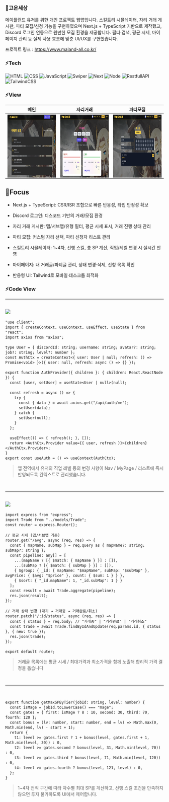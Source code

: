 ### 🍞고운세상
메이플랜드 유저를 위한 개인 프로젝트 웹앱입니다. 스킬트리 시뮬레이터, 자리 거래 게시판, 파티 모집/신청 기능을 구현하였으며
Next.js + TypeScript 기반으로 제작했고, Discord 로그인 연동으로 원만한 모집 환경을 제공합니다. 필터·검색, 평균 시세, 마이페이지 관리 등 실제 사용 흐름에 맞춘 UI/UX를 구현했습니다.

프로젝트 링크 : https://www.maland-all.co.kr/

### ⚡Tech 
![HTML](https://img.shields.io/badge/-HTML-F05032?style=flat-square&logo=html5&logoColor=ffffff)
![CSS](https://img.shields.io/badge/-CSS-007ACC?style=flat-square&logo=css3)
![JavaScript](https://img.shields.io/badge/-JavaScript-dc8d2d?style=flat-square&logo=javascript&logoColor=ffffff)
![Swiper](https://img.shields.io/badge/swiper-6332F6?style=flat-square&logo=swiper&logoColor=ffffff)
![Next](https://img.shields.io/badge/Next-61DAFB?style=flat-square&logo=react&logoColor=white)
![Node](https://img.shields.io/badge/Node-6102FB?style=flat-square&logo=react&logoColor=white)
![RestfullAPI](https://img.shields.io/badge/RestfullAPI-65DACB?style=flat-square&logo=react&logoColor=white)
![TailwindCSS](https://img.shields.io/badge/TailwindCSS-61D12B?style=flat-square&logo=react&logoColor=white)



### ⚡View 
| 메인 | 자리거래 | 파티모집 |
| :-: | :-: | :-: |
| <img src="public/images/maland.PNG" width="200px" height="200px" align="top"> | <img src="public/images/maland2.PNG" width="200px" height="200px" align="top"> | <img src="public/images/maland3.PNG" width="200px" height="200px" align="top"> |

## 📣Focus
* Next.js + TypeScript: CSR/ISR 조합으로 빠른 반응성, 타입 안정성 확보

* Discord 로그인: 디스코드 기반의 거래/모집 환경

* 자리 거래 게시판: 맵/서브맵/유형 필터, 평균 시세 표시, 거래 진행 상태 관리

* 파티 모집: 커스텀 자리 선택, 파티 신청자 리스트 관리

* 스킬트리 시뮬레이터: 1~4차, 선행 스킬, 총 SP 계산, 직업/레벨 변경 시 실시간 반영

* 마이페이지: 내 거래글/파티글 관리, 상태 변경·삭제, 신청 목록 확인

* 반응형 UI: Tailwind로 모바일·데스크톱 최적화



### ⚡Code View 
---
<br>

<img src="public/images/Animation1.gif">

<br>

```
"use client";
import { createContext, useContext, useEffect, useState } from "react";
import axios from "axios";

type User = { discordId: string; username: string; avatar?: string; job?: string; level?: number };
const AuthCtx = createContext<{ user: User | null; refresh: () => Promise<void> }>({ user: null, refresh: async () => {} });

export function AuthProvider({ children }: { children: React.ReactNode }) {
  const [user, setUser] = useState<User | null>(null);

  const refresh = async () => {
    try {
      const { data } = await axios.get("/api/auth/me");
      setUser(data);
    } catch {
      setUser(null);
    }
  };

  useEffect(() => { refresh(); }, []);
  return <AuthCtx.Provider value={{ user, refresh }}>{children}</AuthCtx.Provider>;
}
export const useAuth = () => useContext(AuthCtx);

```
> 앱 전역에서 유저의 직업 레벨 등의 변경 사항이 Nav / MyPage / 리스트에 즉시 반영되도록 컨텍스트로 관리했습니다.


<br>

---

<br>

<img src="public/images/Animation2.gif">

<br>

```
import express from "express";
import Trade from "../models/Trade";
const router = express.Router();

// 평균 시세 (맵/서브맵 기준)
router.get("/avg", async (req, res) => {
  const { mapName, subMap } = req.query as { mapName?: string; subMap?: string };
  const pipeline: any[] = [
    ...(mapName ? [{ $match: { mapName } }] : []),
    ...(subMap ? [{ $match: { subMap } }] : []),
    { $group: { _id: { mapName: "$mapName", subMap: "$subMap" }, avgPrice: { $avg: "$price" }, count: { $sum: 1 } } },
    { $sort: { "_id.mapName": 1, "_id.subMap": 1 } }
  ];
  const result = await Trade.aggregate(pipeline);
  res.json(result);
});

// 거래 상태 변경 (대기 → 거래중 → 거래완료/취소)
router.patch("/:id/status", async (req, res) => {
  const { status } = req.body; // "거래중" | "거래완료" | "거래취소"
  const trade = await Trade.findByIdAndUpdate(req.params.id, { status }, { new: true });
  res.json(trade);
});

export default router;

```

> 거래글 목록에는 평균 시세 / 최대가격과 최소가격을 함께 노출해 합리적 가격 결정을 돕습니다

<br>

---

<br>

```
export function getMaxSPByTier(jobId: string, level: number) {
  const isMage = jobId.toLowerCase() === "mage";
  const gates = { first: isMage ? 8 : 10, second: 30, third: 70, fourth: 120 };
  const bonus = (lv: number, start: number, end = lv) => Math.max(0, Math.min(end, lv) - start + 1);
  return {
    t1: level >= gates.first ? 1 + bonus(level, gates.first + 1, Math.min(level, 30)) : 0,
    t2: level >= gates.second ? bonus(level, 31, Math.min(level, 70)) : 0,
    t3: level >= gates.third ? bonus(level, 71, Math.min(level, 120)) : 0,
    t4: level >= gates.fourth ? bonus(level, 121, level) : 0,
  };
}

```
> 1~4차 전직 구간에 따라 차수별 최대 SP를 계산하고, 선행 스킬 조건을 만족하지 않으면 투자 불가하도록 UI에서 제어합니다.